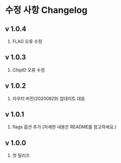 수정 사항 Changelog
==================
v 1.0.4
-------
1. FLAG 오류 수정

v 1.0.3
-------
1. ChipID 오류 수정

v 1.0.2
-------
1. 라우터 버전(20200929) 업데이트 대응

v 1.0.1
-------
1. flags 옵션 추가 (자세한 내용은 README를 참고하세요.)

v 1.0.0
-------
1. 첫 릴리즈
